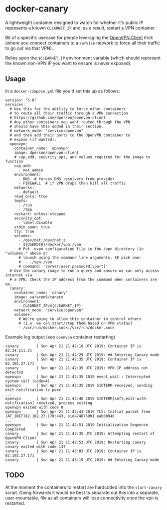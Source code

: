 # docker-canary
A lightweight container designed to watch for whether it's public IP represents a known `CLEARNET_IP` and, as a result, restart a VPN container.

Bit of a specific usecase for people leveraging the [OpenVPN Client](https://github.com/dperson/openvpn-client) trick (where you connect containers to a `service` network to force all their traffic to go out via that VPN).

Relies upon the `$CLEARNET_IP` environment variable (which should represent the known non-VPN IP you want to ensure is never exposed).

## Usage
In a `docker-compose.yml` file you'd set this up as follows:

```
version: "3.6"
services:
  # Use this for the ability to force other containers
  # to route all their traffic through a VPN connection
  # https://github.com/dperson/openvpn-client
  # Any other containers you want routed through the VPN
  # should have this added in their section.
  # network_mode: "service:openvpn"
  # and then add their ports to the OpenVPN container to
  # expose (if wanted).
  openvpn:
    container_name: 'openvpn'
    image: dperson/openvpn-client
    # cap_add, security_opt, and volume required for the image to function
    cap_add:
      - net_admin
    environment:
      - DNS  # forces DNS resolvers from provider
      - FIREWALL  # if VPN drops then kill all traffic
    networks:
      - default
    read_only: true
    tmpfs:
      - /run
      - /tmp
    restart: unless-stopped
    security_opt:
      - label:disable
    stdin_open: true
    tty: true
    volumes:
      - /dev/net:/dev/net:z
      - ${USERDIR}/docker/vpn:/vpn
      # Put .ovpn configuration file in the /vpn directory (in "volumes:" above or
      # launch using the command line arguments, IE pick one:
      #  - ./vpn:/vpn
      # command: 'server;user;password[;port]'
  # Use the canary image to run a query and ensure we can only access internet via
  # a VPN. Check the IP address from the command when containers are up.
  canary:
    container_name: 'canary'
    image: saracen9/canary
    environment:
      - CLEARNET_IP=${CLEARNET_IP}
    network_mode: "service:openvpn"
    volumes:
      # We're going to allow this container to control others
      # (i.e. we can start/stop them based on VPN status)
      - /var/run/docker.sock:/var/run/docker.sock
```

Example log output (see `openvpn` container restarting)

```
canary        | Sun Apr 21 21:42:18 UTC 2019: Container IP is 82.24.111.21
canary        | Sun Apr 21 21:42:29 UTC 2019: ## Entering Canary mode
canary        | Sun Apr 21 21:42:35 UTC 2019: Container IP is 82.102.27.171
canary        | Sun Apr 21 21:42:35 UTC 2019: VPN IP address not detected
openvpn       | Sun Apr 21 21:42:35 2019 event_wait : Interrupted system call (code=4)
openvpn       | Sun Apr 21 21:42:35 2019 SIGTERM received, sending exit notification to peer
...
openvpn       | Sun Apr 21 21:42:40 2019 SIGTERM[soft,exit-with-notification] received, process exiting
openvpn exited with code 0
openvpn       | Sun Apr 21 21:42:43 2019 TLS: Initial packet from [AF_INET]82.102.27.170:443, sid=74875991 eab00940
...
openvpn       | Sun Apr 21 21:42:51 2019 Initialization Sequence Completed
canary        | Sun Apr 21 21:42:35 UTC 2019: Attempting restart of OpenVPN Client
canary        | Sun Apr 21 21:42:53 UTC 2019: Restarting canary
canary exited with code 137
canary        | Sun Apr 21 21:43:03 UTC 2019: Container IP is 82.102.27.171
canary        | Sun Apr 21 21:43:19 UTC 2019: ## Entering Canary mode
```

## TODO
At the moment the containers to restart are hardcoded into the `start-canary` script. Going forwards it would be best to separate out this into a separate, user-mountable, file as all containers will lose connectivity once the vpn is restarted.